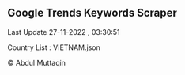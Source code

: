 

## Google Trends Keywords Scraper 
 
Last Update 27-11-2022 , 03:30:51

Country List :
VIETNAM.json



© Abdul Muttaqin 
